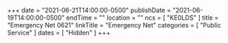 +++
date = "2021-06-21T14:00:00-0500"
publishDate = "2021-06-19T14:00:00-0500"
endTime = ""
location = ""
ncs = [ "KE0LDS" ]
title = "Emergency Net 0621"
linkTitle = "Emergency Net"
categories = [ "Public Service" ]
dates = [ "Hidden" ]
+++
